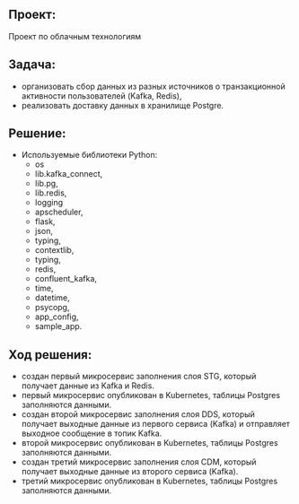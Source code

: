 ## Проект:

Проект по облачным технологиям

## Задача:

- организовать сбор данных из разных источников о транзакционной активности пользователей (Kafka, Redis),
- реализовать доставку данных в хранилище Postgre.

## Решение:
- Используемые библиотеки Python:
  - os
  - lib.kafka_connect,
  - lib.pg,
  - lib.redis,
  - logging
  - apscheduler,
  - flask,
  - json,
  - typing,
  - contextlib,
  - typing,
  - redis,
  - confluent_kafka,
  - time,
  - datetime,
  - psycopg,
  - app_config,
  - sample_app.

## Ход решения:
- создан первый микросервис заполнения слоя STG, который получает данные из Kafka и Redis.
- первый микросервис опубликован в Kubernetes, таблицы Postgres заполняются данными.
- создан второй микросервис заполнения слоя DDS, который получает выходные данные из первого сервиса (Kafka) и отправляет выходное сообщение в топик Kafka.
- второй микросервис опубликован в Kubernetes, таблицы Postgres заполняются данными.
- создан третий микросервис заполнения слоя CDM, который получает выходные данные из второго сервиса (Kafka).
- третий микросервис опубликован в Kubernetes, таблицы Postgres заполняются данными.
